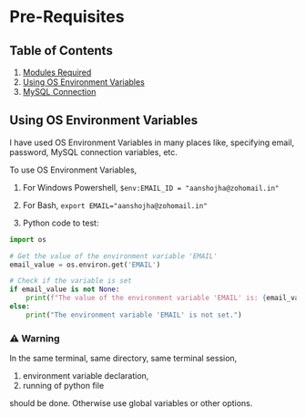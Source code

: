 # Pre-Requisites

## Table of Contents
1. [Modules Required](requirements.txt)
2. [Using OS Environment Variables](#using-os-environment-variables)
3. [MySQL Connection](mysql-config.py)


## Using OS Environment Variables

I have used OS Environment Variables in many places like, specifying email, password, MySQL connection variables, etc.

To use OS Environment Variables,

1. For Windows Powershell,
`$env:EMAIL_ID = "aanshojha@zohomail.in"`

2. For Bash,
`export EMAIL="aanshojha@zohomail.in"`

3. Python code to test:
```py
import os

# Get the value of the environment variable 'EMAIL'
email_value = os.environ.get('EMAIL')

# Check if the variable is set
if email_value is not None:
    print(f"The value of the environment variable 'EMAIL' is: {email_value}")
else:
    print("The environment variable 'EMAIL' is not set.")

```

### ⚠️ **Warning**

In the same terminal, same directory, same terminal session,
1. environment variable declaration,
2. running of python file

should be done. Otherwise use global variables or other options.


